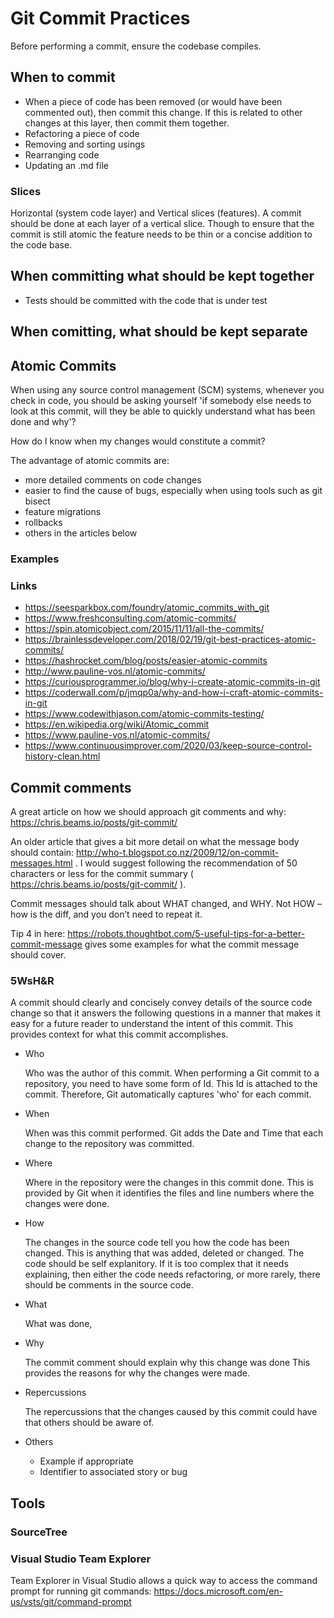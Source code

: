 # Git Commit Practices

Before performing a commit, ensure the codebase compiles.

## When to commit

- When a piece of code has been removed (or would have been commented out), then commit this change. If this is related to other changes at this layer, then commit them together.
- Refactoring a piece of code
- Removing and sorting usings
- Rearranging code
- Updating an .md file

### Slices

Horizontal (system code layer) and Vertical slices (features). A commit should be done at each layer of a vertical slice. Though to ensure that the commit is still atomic the feature needs to be thin or a concise addition to the code base.

## When committing what should be kept together

- Tests should be committed with the code that is under test

## When comitting, what should be kept separate

## Atomic Commits

When using any source control management (SCM) systems, whenever you check in code, you should be asking yourself 'if somebody else needs to look at this commit, will they be able to quickly understand what has been done and why'?

How do I know when my changes would constitute a commit?



The advantage of atomic commits are:
 - more detailed comments on code changes
 - easier to find the cause of bugs, especially when using tools such as git bisect
 - feature migrations
 - rollbacks
 - others in the articles below

### Examples


### Links

 - https://seesparkbox.com/foundry/atomic_commits_with_git
 - https://www.freshconsulting.com/atomic-commits/
 - https://spin.atomicobject.com/2015/11/11/all-the-commits/
 - https://brainlessdeveloper.com/2018/02/19/git-best-practices-atomic-commits/
 - https://hashrocket.com/blog/posts/easier-atomic-commits
 - http://www.pauline-vos.nl/atomic-commits/
 - https://curiousprogrammer.io/blog/why-i-create-atomic-commits-in-git
 - https://coderwall.com/p/jmqp0a/why-and-how-i-craft-atomic-commits-in-git
 - https://www.codewithjason.com/atomic-commits-testing/
 - https://en.wikipedia.org/wiki/Atomic_commit
 - https://www.pauline-vos.nl/atomic-commits/
 - https://www.continuousimprover.com/2020/03/keep-source-control-history-clean.html

## Commit comments

A great article on how we should approach git comments and why: https://chris.beams.io/posts/git-commit/

An older article that gives a bit more detail on what the message body should contain: http://who-t.blogspot.co.nz/2009/12/on-commit-messages.html . I would suggest following the recommendation of 50 characters or less for the commit summary ( https://chris.beams.io/posts/git-commit/ ).

Commit messages should talk about WHAT changed, and WHY. Not HOW – how is the diff, and you don’t need to repeat it.

Tip 4 in here: https://robots.thoughtbot.com/5-useful-tips-for-a-better-commit-message gives some examples for what the commit message should cover.

### 5WsH&R

A commit should clearly and concisely convey details of the source code change so that it answers the following questions in a manner that makes it easy for a future reader to understand the intent of this commit. This provides context for what this commit accomplishes.

 - Who
 
   Who was the author of this commit. When performing a Git commit to a repository, you need to have some form of Id. This Id is attached to the commit. Therefore, Git automatically captures 'who' for each commit.
   
 - When
 
   When was this commit performed. Git adds the Date and Time that each change to the repository was committed.
 
 - Where
 
   Where in the repository were the changes in this commit done. This is provided by Git when it identifies the files and line numbers where the changes were done.
 
 - How
 
   The changes in the source code tell you how the code has been changed. This is anything that was added, deleted or changed. The code should be self explanitory. If it is too complex that it needs explaining, then either the code needs refactoring, or more rarely, there should be comments in the source code.
 
 - What
 
   What was done, 
 
 - Why
 
   The commit comment should explain why this change was done
   This provides the reasons for why the changes were made.
 
 - Repercussions
 
   The repercussions that the changes caused by this commit could have that others should be aware of.

 - Others
   - Example if appropriate
   - Identifier to associated story or bug


## Tools

### SourceTree

### Visual Studio Team Explorer

Team Explorer in Visual Studio allows a quick way to access the command prompt for running git commands: https://docs.microsoft.com/en-us/vsts/git/command-prompt
